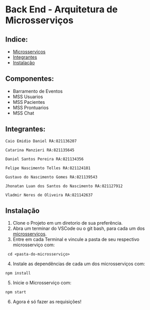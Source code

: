 # Back End - Arquitetura de Microsserviços

## Indice:
- [Microsserviços](#componentes)
- [Integrantes](#integrantes)
- [Instalação](#instalacao)

<a id="componentes"></a>
## Componentes:
- Barramento de Eventos
- MSS Usuarios
- MSS Pacientes
- MSS Prontuarios
- MSS Chat

<a id="integrantes"></a>
## Integrantes:

```
Caio Emidio Daniel RA:821136207

Catarina Manzieri RA:821135645

Daniel Santos Pereira RA:821134356

Felipe Nascimento Telles RA:821124181

Gustavo do Nascimento Gomes RA:821139543

Jhonatan Luan dos Santos do Nascimento RA:821127912

Vladmir Neres de Oliveira RA:821142637
```
<a id="instalacao"></a>
## Instalação
1. Clone o Projeto em um diretorio de sua preferência.
2. Abra um terminar do VSCode ou o git bash, para cada um dos [microsserviços](#componentes).
3. Entre em cada Terminal e vincule a pasta de seu respectivo microsserviço com:
```
 cd <pasta-do-microsserviço>
```
4. Instale as dependências de cada um dos microsserviços com:
```
npm install
```
5. Inicie o Microsserviço com:
```
npm start
```
6. Agora é só fazer as requisições!
